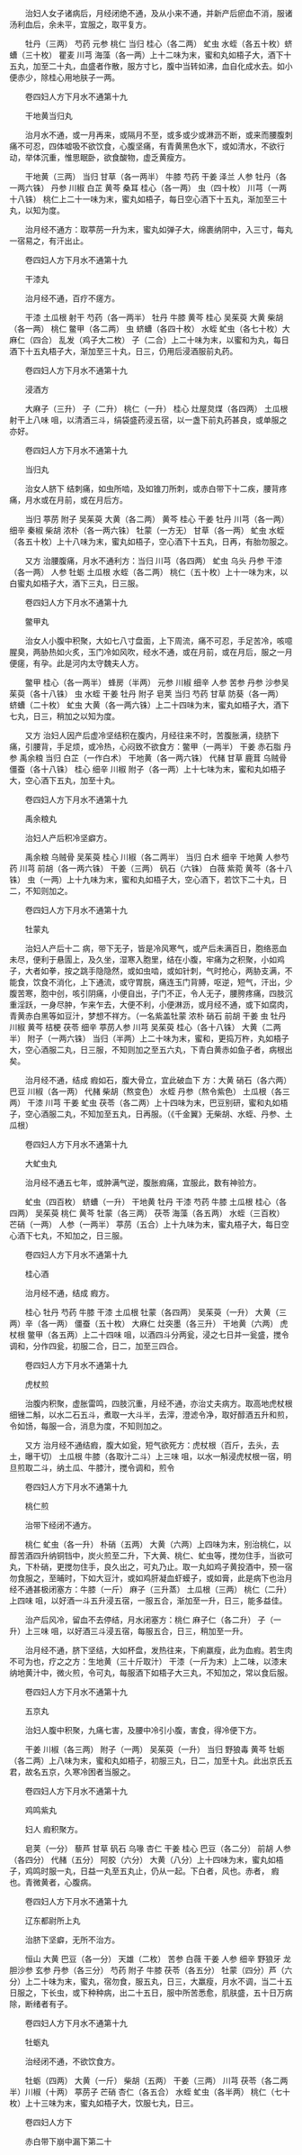 <!-- { "loadSidebar": true } -->
　　治妇人女子诸病后，月经闭绝不通，及从小来不通，并新产后瘀血不消，服诸汤利血后，余未平，宜服之，取平复方。

　　牡丹（三两） 芍药 元参 桃仁 当归 桂心（各二两） 虻虫 水蛭（各五十枚）蛴螬（三十枚） 瞿麦 川芎 海藻（各一两）上十二味为末，蜜和丸如梧子大，酒下十五丸，加至二十丸，血盛者作散，服方寸匕，腹中当转如沸，血自化成水去。如小便赤少，除桂心用地肤子一两。

　　卷四妇人方下月水不通第十九

　　干地黄当归丸

　　治月水不通，或一月再来，或隔月不至，或多或少或淋沥不断，或来而腰腹刺痛不可忍，四体嘘吸不欲饮食，心腹坚痛，有青黄黑色水下，或如清水，不欲行动，举体沉重，惟思眠卧，欲食酸物，虚乏黄瘦方。

　　干地黄（三两） 当归 甘草（各一两半） 牛膝 芍药 干姜 泽兰 人参 牡丹（各一两六铢） 丹参 川椒 白芷 黄芩 桑耳 桂心（各一两） 虫（四十枚） 川芎（一两十八铢） 桃仁上二十一味为末，蜜丸如梧子，每日空心酒下十五丸，渐加至三十丸，以知为度。

　　治月经不通方：取葶苈一升为末，蜜丸如弹子大，绵裹纳阴中，入三寸，每丸一宿易之，有汗出止。

　　卷四妇人方下月水不通第十九

　　干漆丸

　　治月经不通，百疗不瘥方。

　　干漆 土瓜根 射干 芍药（各一两半） 牡丹 牛膝 黄芩 桂心 吴茱萸 大黄 柴胡（各一两） 桃仁 鳖甲（各二两） 虫 蛴螬（各四十枚） 水蛭 虻虫（各七十枚）大麻仁（四合） 乱发（鸡子大二枚） 子（二合）上二十味为末，以蜜和为丸，每日酒下十五丸梧子大，渐加至三十丸，日三，仍用后浸酒服前丸药。

　　卷四妇人方下月水不通第十九

　　浸酒方

　　大麻子（三升） 子（二升） 桃仁（一升） 桂心 灶屋炱煤（各四两） 土瓜根射干上八味 咀，以清酒三斗，绢袋盛药浸五宿，以一盏下前丸药甚良，或单服之亦好。

　　卷四妇人方下月水不通第十九

　　当归丸

　　治女人脐下 结刺痛，如虫所啮，及如锥刀所刺，或赤白带下十二疾，腰背疼痛，月水或在月前，或在月后方。

　　当归 葶苈 附子 吴茱萸 大黄（各二两） 黄芩 桂心 干姜 牡丹 川芎（各一两）细辛 秦椒 柴胡 浓朴（各一两六铢） 牡蒙（一方无） 甘草（各一两） 虻虫 水蛭（各五十枚）上十八味为末，蜜丸如梧子，空心酒下十五丸，日再，有胎勿服之。

　　又方 治腰腹痛，月水不通利方：当归 川芎（各四两） 虻虫 乌头 丹参 干漆（各一两） 人参 牡蛎 土瓜根 水蛭（各二两） 桃仁（五十枚）上十一味为末，以白蜜丸如梧子大，酒下三丸，日三服。

　　卷四妇人方下月水不通第十九

　　鳖甲丸

　　治女人小腹中积聚，大如七八寸盘面，上下周流，痛不可忍，手足苦冷，咳噫腥臭，两胁热如火炙，玉门冷如风吹，经水不通，或在月前，或在月后，服之一月便瘥，有孕。此是河内太守魏夫人方。

　　鳖甲 桂心（各一两半） 蜂房（半两） 元参 川椒 细辛 人参 苦参 丹参 沙参吴茱萸（各十八铢） 虫 水蛭 干姜 牡丹 附子 皂荚 当归 芍药 甘草 防葵（各一两） 蛴螬（二十枚） 虻虫 大黄（各一两六铢）上二十四味为末，蜜丸如梧子大，酒下七丸，日三，稍加之以知为度。

　　又方 治妇人因产后虚冷坚结积在腹内，月经往来不时，苦腹胀满，绕脐下痛，引腰背，手足烦，或冷热，心闷致不欲食方：鳖甲（一两半） 干姜 赤石脂 丹参 禹余粮 当归 白芷（一作白术） 干地黄（各一两六铢） 代赭 甘草 鹿茸 乌贼骨 僵蚕（各十八铢） 桂心 细辛 川椒 附子（各一两）上十七味为末，蜜和丸如梧子大，空心酒下五丸，加至十丸。

　　卷四妇人方下月水不通第十九

　　禹余粮丸

　　治妇人产后积冷坚癖方。

　　禹余粮 乌贼骨 吴茱萸 桂心 川椒（各二两半） 当归 白术 细辛 干地黄 人参芍药 川芎 前胡（各一两六铢） 干姜（三两） 矾石（六铢） 白薇 紫菀 黄芩（各十八铢） 虫（一两）上十九味为末，蜜和丸如梧子大，空心酒下，若饮下二十丸，日二，不知则加之。

　　卷四妇人方下月水不通第十九

　　牡蒙丸

　　治妇人产后十二 病，带下无子，皆是冷风寒气，或产后未满百日，胞络恶血未尽，便利于悬圊上，及久坐，湿寒入胞里，结在小腹，牢痛为之积聚，小如鸡子，大者如拳，按之跳手隐隐然，或如虫啮，或如针刺，气时抢心，两胁支满，不能食，饮食不消化，上下通流，或守胃脘，痛连玉门背膊，呕逆，短气，汗出，少腹苦寒，胞中创，咳引阴痛，小便自出，子门不正，令人无子，腰胯疼痛，四肢沉重淫跃，一身尽肿，乍来乍去，大便不利，小便淋沥，或月经不通，或下如腐肉，青黄赤白黑等如豆汁，梦想不祥方。（一名紫盖牡蒙 浓朴 硝石 前胡 干姜 虫 牡丹 川椒 黄芩 桔梗 茯苓 细辛 葶苈人参 川芎 吴茱萸 桂心（各十八铢） 大黄（二两半） 附子（一两六铢） 当归（半两）上二十味为末，蜜和，更捣万杵，丸如梧子大，空心酒服二丸，日三服，不知则加之至五六丸，下青白黄赤如鱼子者，病根出矣。

　　治月经不通，结成 瘕如石，腹大骨立，宜此破血下 方：大黄 硝石（各六两） 巴豆 川椒（各一两） 代赭 柴胡（熬变色） 水蛭 丹参（熬令紫色） 土瓜根（各三两） 干漆 川芎 干姜 虻虫 茯苓（各二两）上十四味为末，巴豆别研，蜜和丸如梧子，空心酒服二丸，不知加至五丸，日再服。（《千金翼》无柴胡、水蛭、丹参、土瓜根）

　　卷四妇人方下月水不通第十九

　　大虻虫丸

　　治月经不通五七年，或肿满气逆，腹胀瘕痛，宜服此，数有神验方。

　　虻虫（四百枚） 蛴螬（一升） 干地黄 牡丹 干漆 芍药 牛膝 土瓜根 桂心（各四两） 吴茱萸 桃仁 黄芩 牡蒙（各三两） 茯苓 海藻（各五两） 水蛭（三百枚） 芒硝（一两） 人参（一两半） 葶苈（五合）上十九味为末，蜜丸梧子大，每日空心酒下七丸，不知加之，日三服。

　　卷四妇人方下月水不通第十九

　　桂心酒

　　治月经不通，结成 瘕方。

　　桂心 牡丹 芍药 牛膝 干漆 土瓜根 牡蒙（各四两） 吴茱萸（一升） 大黄（三两）辛（各一两） 僵蚕（五十枚） 大麻仁 灶突墨（各三升） 干地黄（六两） 虎杖根 鳖甲（各五两）上二十四味 咀，以酒四斗分两瓮，浸之七日并一瓮盛，搅令调和，分作四瓮，初服二合，日二，加至三四合。

　　卷四妇人方下月水不通第十九

　　虎杖煎

　　治腹内积聚，虚胀雷鸣，四肢沉重，月经不通，亦治丈夫病方。取高地虎杖根细锉二斛，以水二石五斗，煮取一大斗半，去滓，澄滤令净，取好醇酒五升和煎，令如饧，每服一合，消息为度，不知则加之。

　　又方 治月经不通结瘕，腹大如瓮，短气欲死方：虎杖根（百斤，去头，去土，曝干切） 土瓜根 牛膝（各取汁二斗）上三味 咀，以水一斛浸虎杖根一宿，明旦煎取二斗，纳土瓜、牛膝汁，搅令调和，煎令

　　卷四妇人方下月水不通第十九

　　桃仁煎

　　治带下经闭不通方。

　　桃仁 虻虫（各一升） 朴硝（五两） 大黄（六两）上四味为末，别治桃仁，以醇苦酒四升纳铜铛中，炭火煎至二升，下大黄、桃仁、虻虫等，搅勿住手，当欲可丸，下朴硝，更搅勿住手，良久出之，可丸乃止。取一丸如鸡子黄投酒中，预一宿勿食服之，至晡时，下如大豆汁，或如鸡肝凝血虾蟆子，或如膏，此是病下也治月经不通甚极闭塞方：牛膝（一斤） 麻子（三升蒸） 土瓜根（三两） 桃仁（二升）上四味 咀，以好酒一斗五升浸五宿，一服五合，渐加至一升，日三，能多益佳。

　　治产后风冷，留血不去停结，月水闭塞方：桃仁 麻子仁（各二升） 子（一升）上三味 咀，以好酒三斗浸五宿，每服五合，日三，稍加至一升。

　　治月经不通，脐下坚结，大如杯盘，发热往来，下痢羸瘦，此为血瘕。若生肉 不可为也，疗之之方：生地黄（三十斤取汁） 干漆（一斤为末）上二味，以漆末纳地黄汁中，微火煎，令可丸，每服酒下如梧子大三丸，不知加之，常以食后服。

　　卷四妇人方下月水不通第十九

　　五京丸

　　治妇人腹中积聚，九痛七害，及腰中冷引小腹，害食，得冷便下方。

　　干姜 川椒（各三两） 附子（一两） 吴茱萸（一升） 当归 野狼毒 黄芩 牡蛎（各二两）上八味为末，蜜和丸如梧子，初服三丸，日二，加至十丸。此出京氏五君，故名五京，久寒冷困者当服之。

　　卷四妇人方下月水不通第十九

　　鸡鸣紫丸

　　妇人 瘕积聚方。

　　皂荚（一分） 藜芦 甘草 矾石 乌喙 杏仁 干姜 桂心 巴豆（各二分） 前胡 人参（各四分） 代赭（五分） 阿胶（六分） 大黄（八分）上十四味为末，蜜丸如梧子，鸡鸣时服一丸，日益一丸至五丸止，仍从一起。下白者，风也。赤者， 瘕也。青微黄者，心腹病。

　　卷四妇人方下月水不通第十九

　　辽东都尉所上丸

　　治脐下坚癖，无所不治方。

　　恒山 大黄 巴豆（各一分） 天雄（二枚） 苦参 白薇 干姜 人参 细辛 野狼牙 龙胆沙参 玄参 丹参（各三分） 芍药 附子 牛膝 茯苓（各五分） 牡蒙（四分）芦（六分）上二十味为末，蜜丸，宿勿食，服五丸，日三，大羸瘦，月水不调，当二十五日服之，下长虫，或下种种病，出二十五日，服中所苦悉愈，肌肤盛，五十日万病除，断绪者有子。

　　卷四妇人方下月水不通第十九

　　牡蛎丸

　　治经闭不通，不欲饮食方。

　　牡蛎（四两） 大黄（一斤） 柴胡（五两） 干姜（三两） 川芎 茯苓（各二两半）川椒（十两） 葶苈子 芒硝 杏仁（各五合） 水蛭 虻虫（各半两） 桃仁（七十枚）上十三味为末，蜜丸如梧子大，饮服七丸，日三。

　　卷四妇人方下

　　赤白带下崩中漏下第二十

